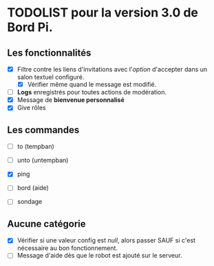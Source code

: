 # TODOLIST pour la version 3.0 de Bord Pi.

## Les fonctionnalités 
- [x] Filtre contre les liens d'invitations avec l'*option* d'accepter dans un salon textuel configuré.
  - [x] Vérifier même quand le message est modifié.
- [ ] **Logs** enregistrés pour toutes actions de modération.
- [x] Message de **bienvenue personnalisé**
- [x] Give rôles

## Les commandes
- [ ] to (tempban)
- [ ] unto (untempban)
- [x] ping 
- [ ] bord (aide)
- [ ] sondage


## Aucune catégorie 
- [x] Vérifier si une valeur config est *null*, alors passer SAUF si c'est nécessaire au bon fonctionnement.
- [ ] Message d'aide dès que le robot est ajouté sur le serveur.
